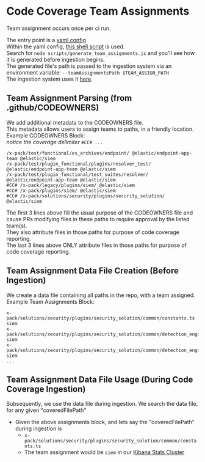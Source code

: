 # Code Coverage Team Assignments

Team assignment occurs once per ci run.

The entry point is a [yaml config](https://buildkite.com/elastic/kibana-code-coverage-main/steps)  
Within the yaml config, [this shell script](https://github.com/elastic/kibana/blob/main/.buildkite/scripts/steps/code_coverage/reporting/ingestData.sh) is used.  
Search for `node scripts/generate_team_assignments.js` and you'll see how it is generated before ingestion begins.  
The generated file's path is passed to the ingestion system via an environment variable: `--teamAssignmentsPath $TEAM_ASSIGN_PATH`  
The ingestion system uses it [here](https://github.com/elastic/kibana/blob/main/src/dev/code_coverage/ingest_coverage/index.js#L33).  

## Team Assignment Parsing (from .github/CODEOWNERS)  
We add additional metadata to the CODEOWNERS file.  
This metadata allows users to assign teams to paths, in a friendly location.  
Example CODEOWNERS Block:  
_notice the coverage delimiter `#CC# ...`_
```
/x-pack/test/functional/es_archives/endpoint/ @elastic/endpoint-app-team @elastic/siem
/x-pack/test/plugin_functional/plugins/resolver_test/ @elastic/endpoint-app-team @elastic/siem
/x-pack/test/plugin_functional/test_suites/resolver/ @elastic/endpoint-app-team @elastic/siem
#CC# /x-pack/legacy/plugins/siem/ @elastic/siem
#CC# /x-pack/plugins/siem/ @elastic/siem
#CC# /x-pack/solutions/security/plugins/security_solution/ @elastic/siem
```
The first 3 lines above fill the usual purpose of the CODEOWNERS file and cause PRs modifying files in these paths to require approval by the listed team(s).  
They also attribute files in those paths for purpose of code coverage reporting.  
The last 3 lines above ONLY attribute files in those paths for purpose of code coverage reporting.  

## Team Assignment Data File Creation (Before Ingestion)
We create a data file containing all paths in the repo, with a team assigned.   
Example Team Assignments Block: 
```
x-pack/solutions/security/plugins/security_solution/common/constants.ts siem
x-pack/solutions/security/plugins/security_solution/common/detection_engine/build_exceptions_query.test.ts siem
x-pack/solutions/security/plugins/security_solution/common/detection_engine/build_exceptions_query.ts siem
...
```

## Team Assignment Data File Usage (During Code Coverage Ingestion) 
Subsequently, we use the data file during ingestion.
We search the data file, for any given "coveredFilePath"
 - Given the above assignments block, and lets say the "coveredFilePath" during ingestion is 
   - `x-pack/solutions/security/plugins/security_solution/common/constants.ts`
   - The team assignment would be `siem` in our [Kibana Stats Cluster](https://kibana-stats.elastic.dev/app/dashboards#/view/58b8db70-62f9-11ea-8312-7f2d69b79843?_g=(filters%3A!()%2CrefreshInterval%3A(pause%3A!t%2Cvalue%3A0)%2Ctime%3A(from%3Anow-7d%2Cto%3Anow)))
